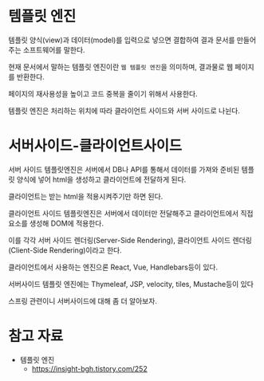 # 템플릿 엔진
템플릿 양식(view)과 데이터(model)를 입력으로 넣으면 결합하여 결과 문서를 만들어주는 소프트웨어를 말한다.

현재 문서에서 말하는 템플릿 엔진이란 `웹 템플릿 엔진`을 의미하며, 결과물로 웹 페이지를 반환한다.

페이지의 재사용성을 높이고 코드 중복을 줄이기 위해서 사용한다.

템플릿 엔진은 처리하는 위치에 따라 클라이언트 사이드와 서버 사이드로 나뉜다.

# 서버사이드-클라이언트사이드
서버 사이드 템플릿엔진은 서버에서 DB나 API를 통해서 데이터를 가져와 준비된 템플릿 양식에 넣어 html을 생성하고 클라이언트에 전달하게 된다.

클라이언트는 받는 html을 적용시켜주기만 하면 된다.

클라이언트 사이드 템플릿엔진은 서버에서 데이터만 전달해주고 클라이언트에서 직접 요소를 생성해 DOM에 적용한다.

이를 각각 서버 사이드 렌더링(Server-Side Rendering), 클라이언트 사이드 렌더링(Client-Side Rendering)이라고 한다.

클라이언트에서 사용하는 엔진으론 React, Vue, Handlebars등이 있다.

서버사이드 템플릿 엔진에는 Thymeleaf, JSP, velocity, tiles, Mustache등이 있다

스프링 관련이니 서버사이드에 대해 좀 더 알아보자.

# 참고 자료
- 템플릿 엔진
    - https://insight-bgh.tistory.com/252
